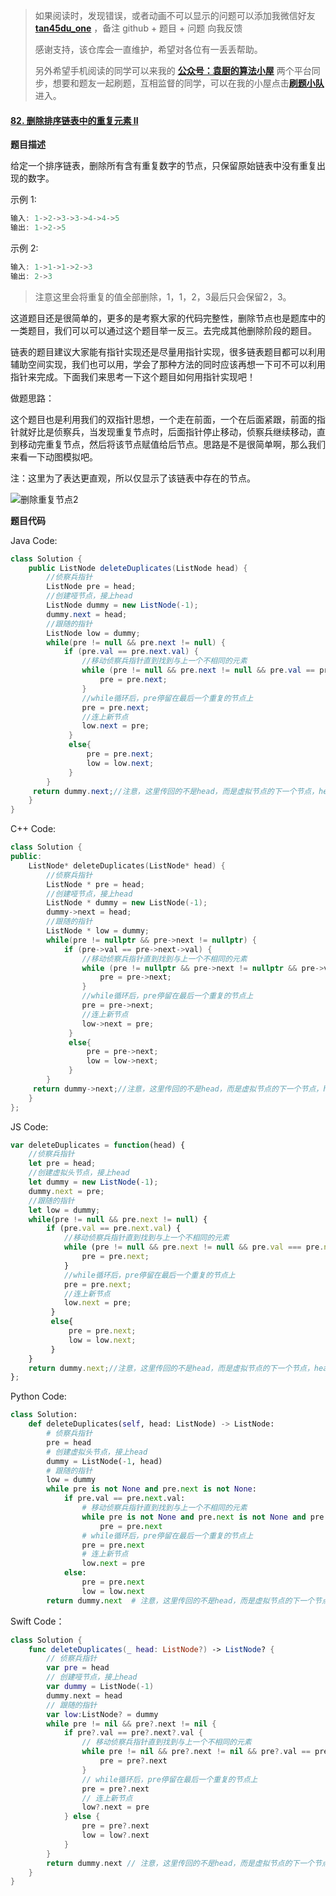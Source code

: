 > 如果阅读时，发现错误，或者动画不可以显示的问题可以添加我微信好友  **[tan45du_one](https://raw.githubusercontent.com/tan45du/tan45du.github.io/master/个人微信.15egrcgqd94w.jpg)** ，备注  github  + 题目 + 问题  向我反馈
>
> 感谢支持，该仓库会一直维护，希望对各位有一丢丢帮助。
>
> 另外希望手机阅读的同学可以来我的 <u>[**公众号：袁厨的算法小屋**](https://raw.githubusercontent.com/tan45du/test/master/微信图片_20210320152235.2pthdebvh1c0.png)</u> 两个平台同步，想要和题友一起刷题，互相监督的同学，可以在我的小屋点击<u>[**刷题小队**](https://raw.githubusercontent.com/tan45du/test/master/微信图片_20210320152235.2pthdebvh1c0.png)</u>进入。 

#### [82. 删除排序链表中的重复元素 II](https://leetcode-cn.com/problems/remove-duplicates-from-sorted-list-ii/)

**题目描述**

给定一个排序链表，删除所有含有重复数字的节点，只保留原始链表中没有重复出现的数字。

示例 1:

```java
输入: 1->2->3->3->4->4->5
输出: 1->2->5
```


示例 2:

```java
输入: 1->1->1->2->3
输出: 2->3
```

> 注意这里会将重复的值全部删除，1，1，2，3最后只会保留2，3。

这道题目还是很简单的，更多的是考察大家的代码完整性，删除节点也是题库中的一类题目，我们可以可以通过这个题目举一反三。去完成其他删除阶段的题目。

链表的题目建议大家能有指针实现还是尽量用指针实现，很多链表题目都可以利用辅助空间实现，我们也可以用，学会了那种方法的同时应该再想一下可不可以利用指针来完成。下面我们来思考一下这个题目如何用指针实现吧！

做题思路：

这个题目也是利用我们的双指针思想，一个走在前面，一个在后面紧跟，前面的指针就好比是侦察兵，当发现重复节点时，后面指针停止移动，侦察兵继续移动，直到移动完重复节点，然后将该节点赋值给后节点。思路是不是很简单啊，那么我们来看一下动图模拟吧。

注：这里为了表达更直观，所以仅显示了该链表中存在的节点。

![删除重复节点2](https://cdn.jsdelivr.net/gh/tan45du/photobed@master/photo/删除重复节点2.3btmii5cgxa0.gif)

**题目代码**

Java Code:

```java
class Solution {
    public ListNode deleteDuplicates(ListNode head) {
        //侦察兵指针
        ListNode pre = head;
        //创建哑节点，接上head
        ListNode dummy = new ListNode(-1);
        dummy.next = head;
        //跟随的指针
        ListNode low = dummy;
        while(pre != null && pre.next != null) {
            if (pre.val == pre.next.val) {
                //移动侦察兵指针直到找到与上一个不相同的元素
                while (pre != null && pre.next != null && pre.val == pre.next.val) {
                    pre = pre.next;
                }
                //while循环后，pre停留在最后一个重复的节点上
                pre = pre.next;
                //连上新节点
                low.next = pre;                     
             }
             else{
                 pre = pre.next;
                 low = low.next;
             }
        }
     return dummy.next;//注意，这里传回的不是head，而是虚拟节点的下一个节点，head有可能已经换了
    }
}
```

C++ Code:

```cpp
class Solution {
public:
    ListNode* deleteDuplicates(ListNode* head) {
        //侦察兵指针
        ListNode * pre = head;
        //创建哑节点，接上head
        ListNode * dummy = new ListNode(-1);
        dummy->next = head;
        //跟随的指针
        ListNode * low = dummy;
        while(pre != nullptr && pre->next != nullptr) {
            if (pre->val == pre->next->val) {
                //移动侦察兵指针直到找到与上一个不相同的元素
                while (pre != nullptr && pre->next != nullptr && pre->val == pre->next->val) {
                    pre = pre->next;
                }
                //while循环后，pre停留在最后一个重复的节点上
                pre = pre->next;
                //连上新节点
                low->next = pre;                     
             }
             else{
                 pre = pre->next;
                 low = low->next;
             }
        }
     return dummy->next;//注意，这里传回的不是head，而是虚拟节点的下一个节点，head有可能已经换了
    }
};
```

JS Code:

```javascript
var deleteDuplicates = function(head) {
    //侦察兵指针
    let pre = head;
    //创建虚拟头节点，接上head
    let dummy = new ListNode(-1);
    dummy.next = pre;
    //跟随的指针
    let low = dummy;
    while(pre != null && pre.next != null) {
        if (pre.val == pre.next.val) {
            //移动侦察兵指针直到找到与上一个不相同的元素
            while (pre != null && pre.next != null && pre.val === pre.next.val) {
                pre = pre.next;
            }
            //while循环后，pre停留在最后一个重复的节点上
            pre = pre.next;
            //连上新节点
            low.next = pre;                     
         }
         else{
             pre = pre.next;
             low = low.next;
         }
    }
    return dummy.next;//注意，这里传回的不是head，而是虚拟节点的下一个节点，head有可能已经换了
};
```

Python Code:

```python
class Solution:
    def deleteDuplicates(self, head: ListNode) -> ListNode:
        # 侦察兵指针
        pre = head
        # 创建虚拟头节点，接上head
        dummy = ListNode(-1, head)
        # 跟随的指针
        low = dummy
        while pre is not None and pre.next is not None:
            if pre.val == pre.next.val:
                # 移动侦察兵指针直到找到与上一个不相同的元素
                while pre is not None and pre.next is not None and pre.val == pre.next.val:
                    pre = pre.next
                # while循环后，pre停留在最后一个重复的节点上
                pre = pre.next
                # 连上新节点
                low.next = pre
            else:
                pre = pre.next
                low = low.next
        return dummy.next  # 注意，这里传回的不是head，而是虚拟节点的下一个节点，head有可能已经换了
```

Swift Code：

```swift
class Solution {
    func deleteDuplicates(_ head: ListNode?) -> ListNode? {
        // 侦察兵指针
        var pre = head
        // 创建哑节点，接上head
        var dummy = ListNode(-1)
        dummy.next = head
        // 跟随的指针
        var low:ListNode? = dummy
        while pre != nil && pre?.next != nil {
            if pre?.val == pre?.next?.val {
                // 移动侦察兵指针直到找到与上一个不相同的元素
                while pre != nil && pre?.next != nil && pre?.val == pre?.next?.val {
                    pre = pre?.next
                }
                // while循环后，pre停留在最后一个重复的节点上
                pre = pre?.next
                // 连上新节点
                low?.next = pre
            } else {
                pre = pre?.next
                low = low?.next
            }
        }
        return dummy.next // 注意，这里传回的不是head，而是虚拟节点的下一个节点，head有可能已经换了
    }
}
```
